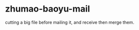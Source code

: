 zhumao-baoyu-mail
=================

cutting a big file before mailing it, and receive then  merge them.